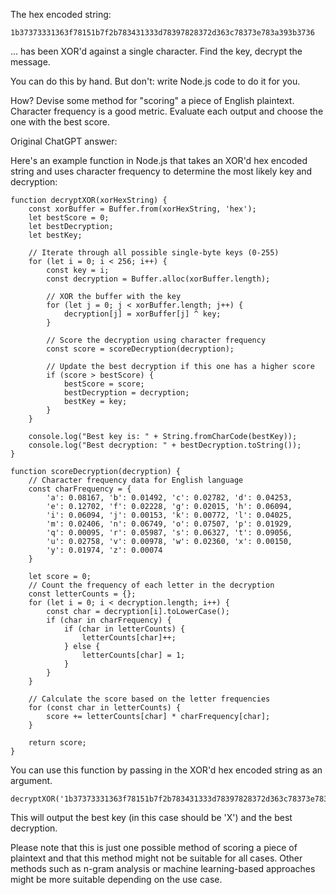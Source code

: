 The hex encoded string:

`1b37373331363f78151b7f2b783431333d78397828372d363c78373e783a393b3736`

... has been XOR'd against a single character. Find the key, decrypt the message.

You can do this by hand. But don't: write Node.js code to do it for you.

How? Devise some method for "scoring" a piece of English plaintext. Character frequency is a good metric. Evaluate each output and choose the one with the best score.

Original ChatGPT answer:

Here's an example function in Node.js that takes an XOR'd hex encoded string and uses character frequency to determine the most likely key and decryption:

```
function decryptXOR(xorHexString) {
    const xorBuffer = Buffer.from(xorHexString, 'hex');
    let bestScore = 0;
    let bestDecryption;
    let bestKey;

    // Iterate through all possible single-byte keys (0-255)
    for (let i = 0; i < 256; i++) {
        const key = i;
        const decryption = Buffer.alloc(xorBuffer.length);

        // XOR the buffer with the key
        for (let j = 0; j < xorBuffer.length; j++) {
            decryption[j] = xorBuffer[j] ^ key;
        }

        // Score the decryption using character frequency
        const score = scoreDecryption(decryption);

        // Update the best decryption if this one has a higher score
        if (score > bestScore) {
            bestScore = score;
            bestDecryption = decryption;
            bestKey = key;
        }
    }

    console.log("Best key is: " + String.fromCharCode(bestKey));
    console.log("Best decryption: " + bestDecryption.toString());
}

function scoreDecryption(decryption) {
    // Character frequency data for English language
    const charFrequency = {
        'a': 0.08167, 'b': 0.01492, 'c': 0.02782, 'd': 0.04253,
        'e': 0.12702, 'f': 0.02228, 'g': 0.02015, 'h': 0.06094,
        'i': 0.06094, 'j': 0.00153, 'k': 0.00772, 'l': 0.04025,
        'm': 0.02406, 'n': 0.06749, 'o': 0.07507, 'p': 0.01929,
        'q': 0.00095, 'r': 0.05987, 's': 0.06327, 't': 0.09056,
        'u': 0.02758, 'v': 0.00978, 'w': 0.02360, 'x': 0.00150,
        'y': 0.01974, 'z': 0.00074
    }

    let score = 0;
    // Count the frequency of each letter in the decryption
    const letterCounts = {};
    for (let i = 0; i < decryption.length; i++) {
        const char = decryption[i].toLowerCase();
        if (char in charFrequency) {
            if (char in letterCounts) {
                letterCounts[char]++;
            } else {
                letterCounts[char] = 1;
            }
        }
    }

    // Calculate the score based on the letter frequencies
    for (const char in letterCounts) {
        score += letterCounts[char] * charFrequency[char];
    }

    return score;
}
```

You can use this function by passing in the XOR'd hex encoded string as an argument.

```
decryptXOR('1b37373331363f78151b7f2b783431333d78397828372d363c78373e783a393b3736');
```

This will output the best key (in this case should be 'X') and the best decryption.

Please note that this is just one possible method of scoring a piece of plaintext and that this method might not be suitable for all cases. Other methods such as n-gram analysis or machine learning-based approaches might be more suitable depending on the use case.